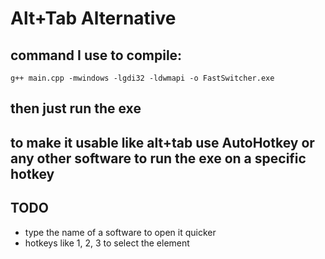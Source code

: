 # Alt+Tab Alternative

## command I use to compile:
```
g++ main.cpp -mwindows -lgdi32 -ldwmapi -o FastSwitcher.exe
```
## then just run the exe

## to make it usable like alt+tab use AutoHotkey or any other software to run the exe on a specific hotkey

## TODO
- type the name of a software to open it quicker
- hotkeys like 1, 2, 3 to select the element
